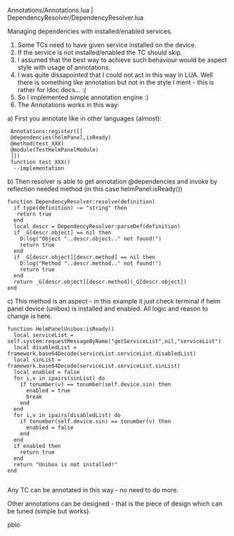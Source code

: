 Annotations/Annotations.lua | DependencyResolver/DependencyResolver.lua

Managing dependencies with installed/enabled services.

1. Some TCs need to have given service installed on the device.
2. If the service is not installed/enabled the TC should skip.
3. I assumed that the best way to achieve such behaviour would be aspect style with usage of annotations.
4. I was quite dissapointed that I could not act in this way in LUA. Well there is something like annotation but not in the style I ment - this is rather for ldoc docs... :(
5. So I implemented simple annotation engine :)
6. The Annotations works in this way:

a) First you annotate like in other languages (almost):
```
 Annotations:register([[
 @dependencies(helmPanel,isReady)
 @method(test_XXX)
 @module(TestHelmPanelModule)
 ]])
 function test_XXX()
  --implementation
```
b) Then resolver is able to get annotation @dependencies and invoke by reflection needed method (in this case helmPanel:isReady())

```
function DependencyResolver:resolve(definition)
  if type(definition) ~= "string" then
   return true
  end
  local descr = DependencyResolver:parseDef(definition)
  if _G[descr.object] == nil then
    D:log("Object "..descr.object.." not found!")
    return true
  end
  if _G[descr.object][descr.method] == nil then
    D:log("Method "..descr.method.." not found!")
    return true
  end
  return _G[descr.object][descr.method](_G[descr.object])
end
```

c) This method is an aspect - in this example it just check terminal if helm panel device (unibox) is installed and enabled. All logic and reason to change is here.

```
function HelmPanelUnibox:isReady()
  local serviceList = self.system:requestMessageByName("getServiceList",nil,"serviceList")
  local disabledList = framework.base64Decode(serviceList.serviceList.disabledList)
  local sinList = framework.base64Decode(serviceList.serviceList.sinList)
  local enabled = false
  for i,v in ipairs(sinList) do
    if tonumber(v) == tonumber(self.device.sin) then
      enabled = true
      break
    end
  end
  for i,v in ipairs(disabledList) do
    if tonumber(self.device.sin) == tonumber(v) then
      enabled = false
    end
  end
  if enabled then
    return true
  end
  return "Unibox is not installed!"
end


```

Any TC can be annotated in this way - no need to do more.

Other annotations can be designed - that is the piece of design which can be tuned (simple but works).

pblo


